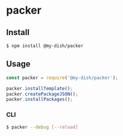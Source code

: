 # packer

## Install
```
$ npm install @my-dish/packer
```

## Usage
```js
const packer = require('@my-dish/packer');

packer.installTemplate();
packer.createPackageJSON();
packer.installPackages();
```

### CLI
```sh
$ packer --debug [--reload]
```
